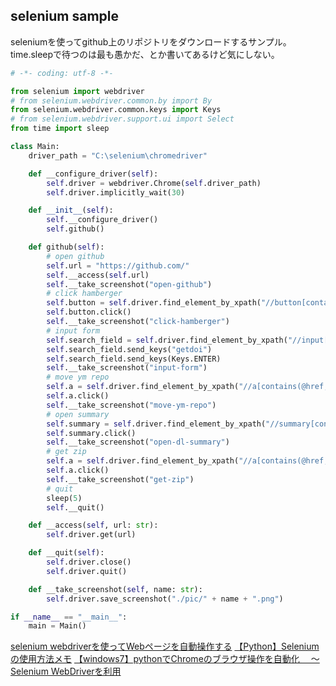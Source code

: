 ## selenium sample

seleniumを使ってgithub上のリポジトリをダウンロードするサンプル。
time.sleepで待つのは最も愚かだ、とか書いてあるけど気にしない。

```python
# -*- coding: utf-8 -*-

from selenium import webdriver
# from selenium.webdriver.common.by import By
from selenium.webdriver.common.keys import Keys
# from selenium.webdriver.support.ui import Select
from time import sleep

class Main:
    driver_path = "C:\selenium\chromedriver"

    def __configure_driver(self):
        self.driver = webdriver.Chrome(self.driver_path)
        self.driver.implicitly_wait(30)

    def __init__(self):
        self.__configure_driver()
        self.github()

    def github(self):
        # open github
        self.url = "https://github.com/"
        self.__access(self.url)
        self.__take_screenshot("open-github")
        # click hamberger
        self.button = self.driver.find_element_by_xpath("//button[contains(@class, 'btn-link d-lg-none mt-1 js-details-target')]")
        self.button.click()
        self.__take_screenshot("click-hamberger")
        # input form
        self.search_field = self.driver.find_element_by_xpath("//input[contains(@class, 'form-control header-search-input  js-site-search-focus')]")
        self.search_field.send_keys("getdoi")
        self.search_field.send_keys(Keys.ENTER)
        self.__take_screenshot("input-form")
        # move ym repo
        self.a = self.driver.find_element_by_xpath("//a[contains(@href, 'YutoMizutani')]")
        self.a.click()
        self.__take_screenshot("move-ym-repo")
        # open summary
        self.summary = self.driver.find_element_by_xpath("//summary[contains(@class, 'btn btn-sm btn-primary')]")
        self.summary.click()
        self.__take_screenshot("open-dl-summary")
        # get zip
        self.a = self.driver.find_element_by_xpath("//a[contains(@href, 'master.zip')]")
        self.a.click()
        self.__take_screenshot("get-zip")
        # quit
        sleep(5)
        self.__quit()

    def __access(self, url: str):
        self.driver.get(url)

    def __quit(self):
        self.driver.close()
        self.driver.quit()

    def __take_screenshot(self, name: str):
        self.driver.save_screenshot("./pic/" + name + ".png")

if __name__ == "__main__":
    main = Main()
```

[selenium webdriverを使ってWebページを自動操作する](https://qiita.com/KI1208/items/976b423c8e5f86a69e29)
[【Python】Seleniumの使用方法メモ](https://qiita.com/motoki1990/items/a59a09c5966ce52128be)
[【windows7】pythonでChromeのブラウザ操作を自動化 　～Selenium WebDriverを利用](https://qiita.com/ynishimura0922/items/a3332b5beb394248e44e)
[](https://kurozumi.github.io/selenium-python/locating-elements.html)
[](https://torina.top/detail/264/)
